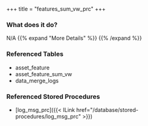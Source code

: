 +++
title = "features_sum_vw_prc"
+++

### What does it do?
N/A
{{% expand "More Details" %}}
{{% /expand %}}

### Referenced Tables
- asset_feature
- asset_feature_sum_vw
- data_merge_logs

### Referenced Stored Procedures
- [log_msg_prc]({{< ILink href="/database/stored-procedures/log_msg_prc" >}})

